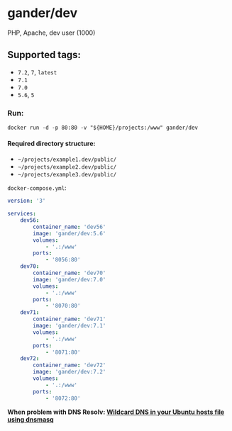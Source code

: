 # gander/dev
PHP, Apache, dev user (1000)

## Supported tags:
* `7.2`, `7`, `latest`
* `7.1`
* `7.0`
* `5.6`, `5`

### Run:
`docker run -d -p 80:80 -v "${HOME}/projects:/www" gander/dev`

#### Required directory structure:
+ `~/projects/example1.dev/public/`
+ `~/projects/example2.dev/public/`
+ `~/projects/example3.dev/public/`

`docker-compose.yml`:
```yaml
version: '3'

services:
    dev56:
        container_name: 'dev56'
        image: 'gander/dev:5.6'
        volumes:
            - '.:/www'
        ports:
            - '8056:80'
    dev70:
        container_name: 'dev70'
        image: 'gander/dev:7.0'
        volumes:
            - '.:/www'
        ports:
            - '8070:80'
    dev71:
        container_name: 'dev71'
        image: 'gander/dev:7.1'
        volumes:
            - '.:/www'
        ports:
            - '8071:80'
    dev72:
        container_name: 'dev72'
        image: 'gander/dev:7.2'
        volumes:
            - '.:/www'
        ports:
            - '8072:80'
```

**When problem with DNS Resolv: [Wildcard DNS in your Ubuntu hosts file using dnsmasq][leaseweb]**

[leaseweb]: https://www.leaseweb.com/labs/2013/08/wildcard-dns-ubuntu-hosts-file-using-dnsmasq/

[dockerfile-5.6]: https://github.com/gander/docker-dev/blob/master/Dockerfile.56
[dockerfile-7.0]: https://github.com/gander/docker-dev/blob/master/Dockerfile.70
[dockerfile-7.1]: https://github.com/gander/docker-dev/blob/master/Dockerfile.71
[dockerfile-7.2]: https://github.com/gander/docker-dev/blob/master/Dockerfile.72
